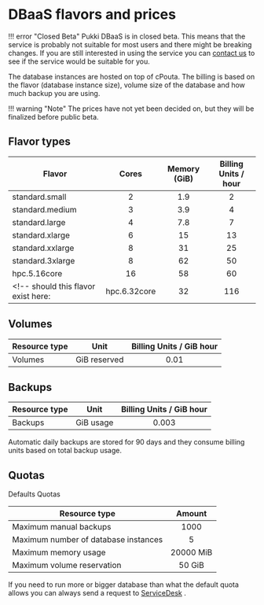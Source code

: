 # DBaaS flavors and prices

!!! error "Closed Beta"
    Pukki DBaaS is in closed beta. This means that the service is probably not suitable for most users
    and there might be breaking changes. If you are still interested in using the service you can
    [contact us](../../support/contact.md) to see if the service would be suitable for you.

The database instances are hosted on top of cPouta. The billing is based on the flavor (database instance size), volume size of the database and how much backup you are using.

!!! warning "Note"
    The prices have not yet been decided on, but they will be finalized before public beta.

## Flavor types

| Flavor | Cores | Memory (GiB) | Billing Units / hour |
|--- |:---:|:---:|:---:|
| standard.small   | 2 | 1.9  | 2 |
| standard.medium  | 3 | 3.9 | 4 |
| standard.large   | 4 | 7.8 | 7 |
| standard.xlarge  | 6 | 15  | 13 |
| standard.xxlarge | 8 | 31  | 25 |
| standard.3xlarge | 8 | 62  | 50 |
| hpc.5.16core    | 16 | 58  | 60 |
<!-- should this flavor exist here: | hpc.6.32core    | 32 | 116 | 120 | -->
<!--- We should probably remove standard.3xlarge in favor of supporting hpc.5.16core -->


## Volumes

| Resource type | Unit | Billing Units / GiB hour |
|--- |:---:|:---:|
| Volumes | GiB reserved | 0.01 |




## Backups
| Resource type | Unit | Billing Units / GiB hour |
|--- |:---:|:---:|
| Backups | GiB usage | 0.003 |

Automatic daily backups are stored for 90 days and they consume billing units based on total backup usage.


## Quotas

Defaults Quotas

| Resource type | Amount |
|--- |:---:|
| Maximum manual backups               | 1000      |
| Maximum number of database instances  | 5         |
| Maximum memory usage                 | 20000 MiB |
| Maximum volume reservation           | 50 GiB    |

If you need to run more or bigger database than what the default quota allows you can always send a
request to [ServiceDesk](mailto:servicedesk@csc.fi) .
